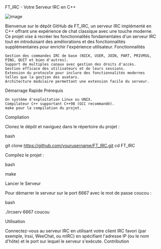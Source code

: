 FT_IRC - Votre Serveur IRC en C++

![image](https://github.com/Evxn133/ft_irc/assets/144713484/93926460-9bae-44df-967c-79c279504304)

Bienvenue sur le dépôt GitHub de FT_IRC, un serveur IRC implémenté en C++ offrant une expérience de chat classique avec une touche moderne. Ce projet vise à recréer les fonctionnalités fondamentales d'un serveur IRC tout en introduisant des améliorations et des fonctionnalités supplémentaires pour enrichir l'expérience utilisateur.
Fonctionnalités

    Gestion des commandes IRC de base (NICK, USER, JOIN, PART, PRIVMSG, PING, QUIT et bien d'autres).
    Support de multiples canaux avec gestion des droits d'accès.
    Gestion efficace des utilisateurs et de leurs sessions.
    Extension du protocole pour inclure des fonctionnalités modernes telles que la gestion des avatars.
    Architecture modulaire permettant une extension facile du serveur.

Démarrage Rapide
Prérequis

    Un système d'exploitation Linux ou UNIX.
    Compilateur C++ supportant C++98 (GCC recommandé).
    make pour la compilation du projet.

Compilation

Clonez le dépôt et naviguez dans le répertoire du projet :

bash

git clone https://github.com/yourusername/FT_IRC.git
cd FT_IRC

Compilez le projet :

bash

make

Lancer le Serveur

Pour démarrer le serveur sur le port 6667 avec le mot de passe coucou :

bash

./ircserv 6667 coucou

Utilisation

Connectez-vous au serveur IRC en utilisant votre client IRC favori (par exemple, Irssi, WeeChat, ou mIRC) en spécifiant l'adresse IP (ou le nom d'hôte) et le port sur lequel le serveur s'exécute.
Contribution

